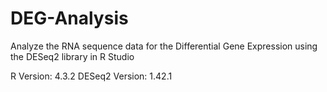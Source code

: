 # DEG-Analysis
Analyze the RNA sequence data for the Differential Gene Expression using the DESeq2 library in R Studio

R Version: 4.3.2
DESeq2 Version:  1.42.1
